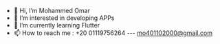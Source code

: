 - 👋 Hi, I’m Mohammed Omar
- 👀 I’m interested in developing APPs
- 🌱 I’m currently learning Flutter
- 📫 How to reach me : +20 01119756264 --- mo401102000@gmail.com
